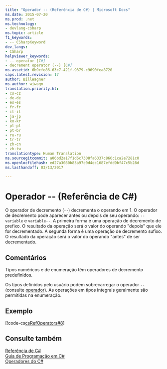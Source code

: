 ```yaml
---
title: "Operador -- (Referência de C#) | Microsoft Docs"
ms.date: 2015-07-20
ms.prod: .net
ms.technology:
- devlang-csharp
ms.topic: article
f1_keywords:
- --_CSharpKeyword
dev_langs:
- CSharp
helpviewer_keywords:
- -- operator [C#]
- decrement operator (--) [C#]
ms.assetid: 6b9cfe86-63c7-421f-9379-c9690fea8720
caps.latest.revision: 17
author: BillWagner
ms.author: wiwagn
translation.priority.ht:
- cs-cz
- de-de
- es-es
- fr-fr
- it-it
- ja-jp
- ko-kr
- pl-pl
- pt-br
- ru-ru
- tr-tr
- zh-cn
- zh-tw
translationtype: Human Translation
ms.sourcegitcommit: a06bd2a17f1d6c7308fa6337c866c1ca2e7281c0
ms.openlocfilehash: ed27a3080b83a97c0d4ec1687efdd9bf47c5b28d
ms.lasthandoff: 03/13/2017

---
```

# <a name="---operator-c-reference"></a>Operador -- (Referência de C#)
O operador de decremento (`--`) decrementa o operando em 1. O operador de decremento pode aparecer antes ou depois de seu operando: `--variable` e `variable--`. A primeira forma é uma operação de decremento de prefixo. O resultado da operação será o valor do operando "depois" que ele for decrementado. A segunda forma é uma operação de decremento sufixo. O resultado da operação será o valor do operando "antes" de ser decrementado.  
  
## <a name="remarks"></a>Comentários  
 Tipos numéricos e de enumeração têm operadores de decremento predefinidos.  
  
 Os tipos definidos pelo usuário podem sobrecarregar o operador `--` (consulte [operador](../../../csharp/language-reference/keywords/operator.md)). As operações em tipos integrais geralmente são permitidas na enumeração.  
  
## <a name="example"></a>Exemplo  
 [!code-cs[csRefOperators#8](../../../csharp/language-reference/operators/codesnippet/CSharp/decrement-operator_1.cs)]  
  
## <a name="see-also"></a>Consulte também  
 [Referência de C#](../../../csharp/language-reference/index.md)   
 [Guia de Programação em C#](../../../csharp/programming-guide/index.md)   
 [Operadores do C#](../../../csharp/language-reference/operators/index.md)
